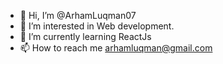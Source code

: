 - 👋 Hi, I’m @ArhamLuqman07
- 👀 I’m interested in Web development.
- 🌱 I’m currently learning ReactJs
- 📫 How to reach me arhamluqman@gmail.com
<!---
ArhamLuqman07/ArhamLuqman07 is a ✨ special ✨ repository because its `README.md` (this file) appears on your GitHub profile.
You can click the Preview link to take a look at your changes.
--->
